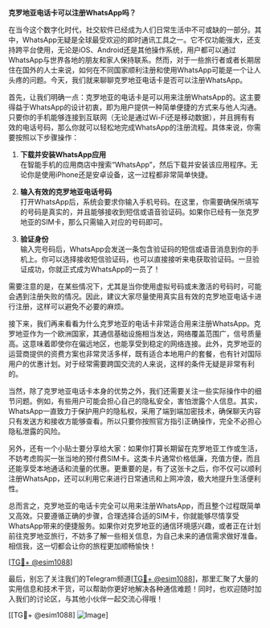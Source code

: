 **克罗地亚电话卡可以注册WhatsApp吗？**

在当今这个数字化时代，社交软件已经成为人们日常生活中不可或缺的一部分。其中，WhatsApp无疑是全球最受欢迎的即时通讯工具之一。它不仅功能强大，还支持跨平台使用，无论是iOS、Android还是其他操作系统，用户都可以通过WhatsApp与世界各地的朋友和家人保持联系。然而，对于一些旅行者或者长期居住在国外的人士来说，如何在不同国家顺利注册和使用WhatsApp可能是一个让人头疼的问题。今天，我们就来聊聊克罗地亚电话卡是否可以注册WhatsApp。

首先，让我们明确一点：克罗地亚的电话卡是可以用来注册WhatsApp的。这主要得益于WhatsApp的设计初衷，即为用户提供一种简单便捷的方式来与他人沟通。只要你的手机能够连接到互联网（无论是通过Wi-Fi还是移动数据），并且拥有有效的电话号码，那么你就可以轻松地完成WhatsApp的注册流程。具体来说，你需要按照以下步骤操作：

1. **下载并安装WhatsApp应用**  
   在智能手机的应用商店中搜索“WhatsApp”，然后下载并安装该应用程序。无论你是使用iPhone还是安卓设备，这一过程都非常简单快捷。

2. **输入有效的克罗地亚电话号码**  
   打开WhatsApp后，系统会要求你输入手机号码。在这里，你需要确保所填写的号码是真实的，并且能够接收到短信或语音验证码。如果你已经有一张克罗地亚的SIM卡，那么只需输入对应的号码即可。

3. **验证身份**  
   输入完号码后，WhatsApp会发送一条包含验证码的短信或语音消息到你的手机上。你可以选择接收短信验证码，也可以直接接听来电获取验证码。一旦验证成功，你就正式成为WhatsApp的一员了！

需要注意的是，在某些情况下，尤其是当你使用虚拟号码或未激活的号码时，可能会遇到注册失败的情况。因此，建议大家尽量使用真实且有效的克罗地亚电话卡进行注册，这样可以避免不必要的麻烦。

接下来，我们再来看看为什么克罗地亚的电话卡非常适合用来注册WhatsApp。克罗地亚作为一个欧洲国家，其通信基础设施相当发达，网络覆盖范围广，信号质量高。这意味着即使你在偏远地区，也能享受到稳定的网络连接。此外，克罗地亚的运营商提供的资费方案也非常灵活多样，既有适合本地用户的套餐，也有针对国际用户的优惠计划。对于经常需要跨国交流的人来说，这样的条件无疑是非常有利的。

当然，除了克罗地亚电话卡本身的优势之外，我们还需要关注一些实际操作中的细节问题。例如，有些用户可能会担心自己的隐私安全，害怕泄露个人信息。其实，WhatsApp一直致力于保护用户的隐私权，采用了端到端加密技术，确保聊天内容只有发送方和接收方能够查看。所以只要你按照官方指引正确操作，完全不必担心隐私泄露的风险。

另外，还有一个小贴士要分享给大家：如果你打算长期留在克罗地亚工作或生活，不妨考虑购买一张当地的预付费SIM卡。这类卡片通常价格低廉，充值方便，而且还能享受本地通话和流量的优惠。更重要的是，有了这张卡之后，你不仅可以顺利注册WhatsApp，还可以利用它来进行日常通讯和上网冲浪，极大地提升生活便利性。

总而言之，克罗地亚的电话卡完全可以用来注册WhatsApp，而且整个过程既简单又高效。只要遵循正确的步骤，合理选择合适的SIM卡，你就能够尽情享受WhatsApp带来的便捷服务。如果你对克罗地亚的通信环境感兴趣，或者正在计划前往克罗地亚旅行，不妨多了解一些相关信息，为自己未来的通信需求做好准备。相信我，这一切都会让你的旅程更加顺畅愉快！

[[TG💪+ @esim1088](https://t.me/s/esim1088)]

最后，别忘了关注我们的Telegram频道[[TG💪+ @esim1088](https://t.me/s/esim1088)]，那里汇聚了大量的实用信息和技术干货，可以帮助你更好地解决各种通信难题！同时，也欢迎随时加入我们的讨论区，与其他小伙伴一起交流心得哦！  

[[TG💪+ @esim1088] ![Image](https://i.postimg.cc/4NQfJmqS/Snipaste-2025-05-13-00-14-12.png)]